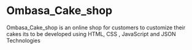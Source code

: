 # Ombasa_Cake_shop
Ombasa_Cake_shop is an online shop for customers to customize their cakes  its to be developed using HTML, CSS , JavaScript and JSON  Technologies 
